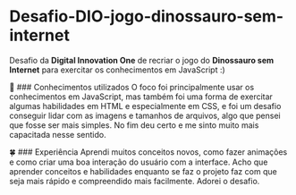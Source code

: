 # Desafio-DIO-jogo-dinossauro-sem-internet

Desafio da **Digital Innovation One** de recriar o jogo do **Dinossauro sem Internet** para exercitar os conhecimentos em JavaScript :)

🦋 ### Conhecimentos utilizados
O foco foi principalmente usar os conhecimentos em JavaScript, mas também foi uma forma de exercitar algumas habilidades em HTML e especialmente em CSS, e foi um desafio conseguir lidar com as imagens e tamanhos de arquivos, algo que pensei que fosse ser mais simples. No fim deu certo e me sinto muito mais capacitada nesse sentido. 

🍀 ### Experiência
Aprendi muitos conceitos novos, como fazer animações e como criar uma boa interação do usuário com a interface. Acho que aprender conceitos e habilidades enquanto se faz o projeto faz com que seja mais rápido e compreendido mais facilmente. Adorei o desafio. 

